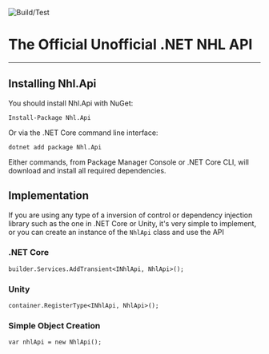 ![Build/Test](https://github.com/Afischbacher/Nhl.Api/actions/workflows/dotnet.yml/badge.svg)


# The Official Unofficial .NET NHL API
-------------------------------------------------------------------------------------------------

## Installing Nhl.Api

You should install Nhl.Api with NuGet:

```
Install-Package Nhl.Api
```

Or via the .NET Core command line interface:

```
dotnet add package Nhl.Api
```

Either commands, from Package Manager Console or .NET Core CLI, will download and install all required dependencies.

## Implementation

If you are using any type of a inversion of control or dependency injection library such as the one in .NET Core or Unity, it's very simple to implement, or you can create an instance of the `NhlApi` class and use the API

### .NET Core
`builder.Services.AddTransient<INhlApi, NhlApi>();`

### Unity
`container.RegisterType<INhlApi, NhlApi>();`

### Simple Object Creation
`var nhlApi = new NhlApi();`
